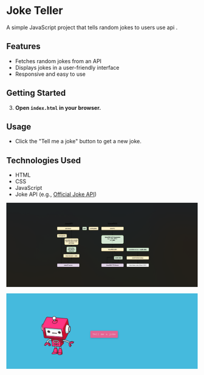 # Joke Teller

A simple JavaScript project that tells random jokes to users use api .

## Features

- Fetches random jokes from an API
- Displays jokes in a user-friendly interface
- Responsive and easy to use

## Getting Started


3. **Open `index.html` in your browser.**

## Usage

- Click the "Tell me a joke" button to get a new joke.


## Technologies Used

- HTML
- CSS
- JavaScript
- Joke API (e.g., [Official Joke API](https://official-joke-api.appspot.com/))

![alt text](image.png)

![alt text](image-1.png)